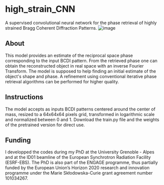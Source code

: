 # high_strain_CNN
A supervised convolutional neural network for the phase retrieval of highly strained Bragg Coherent Diffraction Patterns. 
![image](https://github.com/user-attachments/assets/cdddaf11-2502-485b-b618-db3a65dc48a7)

## About
This model provides an estimate of the reciprocal space phase corresponding to the input BCDI pattern. From the retrieved phase one can obtain the reconstructed object in real space with an inverse Fourier Transform. 
The model is supposed to help finding an initial estimate of the object's shape and phase. A refinement using conventional iterative phase retrieval algorithms can be performed for higher quality. 

## Instructions
The model accepts as inputs BCDI patterns centered around the center of mass, resized to a 64x64x64 pixels grid, transformed in logarithmic scale and normalized between 0 and 1. 
Download the train.py file and the weights of the pretrained version for direct use. 

## Funding
I developped the codes during my PhD at the University Grenoble - Alpes and at the ID01 beamline of the European Synchrotron Radiation Facility (ESRF-EBS). The PhD is also part of the ENGAGE programme, thus partially funded by the European Union’s Horizon 2020 research and innovation programme under the Marie Skłodowska-Curie grant agreement number 101034267.
